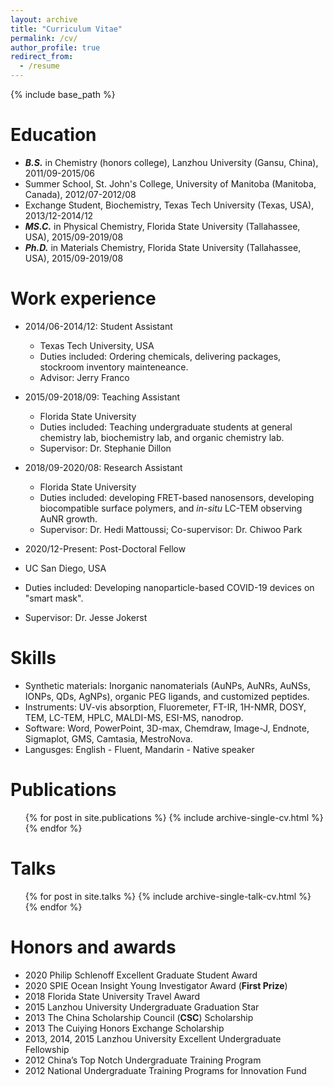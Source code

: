 ```yaml
---
layout: archive
title: "Curriculum Vitae"
permalink: /cv/
author_profile: true
redirect_from:
  - /resume
---
```


{% include base_path %}

Education
======
* ***B.S.*** in Chemistry (honors college), Lanzhou University (Gansu, China), 2011/09-2015/06
* Summer School, St. John's College, University of Manitoba (Manitoba, Canada), 2012/07-2012/08 
* Exchange Student, Biochemistry, Texas Tech University (Texas, USA), 2013/12-2014/12
* ***MS.C.*** in Physical Chemistry, Florida State University (Tallahassee, USA), 2015/09-2019/08
* ***Ph.D.*** in Materials Chemistry, Florida State University (Tallahassee, USA), 2015/09-2019/08

Work experience
======
* 2014/06-2014/12: Student Assistant
  * Texas Tech University, USA
  * Duties included: Ordering chemicals, delivering packages, stockroom inventory mainteneance.
  * Advisor: Jerry Franco

* 2015/09-2018/09: Teaching Assistant
  * Florida State University
  * Duties included: Teaching undergraduate students at general chemistry lab, biochemistry lab, and organic chemistry lab.
  * Supervisor: Dr. Stephanie Dillon

* 2018/09-2020/08: Research Assistant
  * Florida State University
  * Duties included: developing FRET-based nanosensors, developing biocompatible surface polymers, and *in-situ* LC-TEM observing AuNR growth.
  * Supervisor: Dr. Hedi Mattoussi; Co-supervisor: Dr. Chiwoo Park
  
 * 2020/12-Present: Post-Doctoral Fellow
  * UC San Diego, USA
  * Duties included: Developing nanoparticle-based COVID-19 devices on "smart mask".
  * Supervisor: Dr. Jesse Jokerst
  
Skills
======
* Synthetic materials: Inorganic nanomaterials (AuNPs, AuNRs, AuNSs, IONPs, QDs, AgNPs), organic PEG ligands, and customized peptides.
* Instruments: UV-vis absorption, Fluoremeter, FT-IR, 1H-NMR, DOSY, TEM, LC-TEM, HPLC, MALDI-MS, ESI-MS, nanodrop.
* Software: Word, PowerPoint, 3D-max, Chemdraw, Image-J, Endnote, Sigmaplot, GMS, Camtasia, MestroNova.
* Langusges: English - Fluent, Mandarin - Native speaker

Publications
======
  <ul>{% for post in site.publications %}
    {% include archive-single-cv.html %}
  {% endfor %}</ul>
  
Talks
======
  <ul>{% for post in site.talks %}
    {% include archive-single-talk-cv.html %}
  {% endfor %}</ul>
  

# Honors and awards
* 2020   Philip Schlenoff Excellent Graduate Student Award
* 2020   SPIE Ocean Insight Young Investigator Award (**First Prize**)
* 2018   Florida State University Travel Award
* 2015   Lanzhou University Undergraduate Graduation Star
* 2013   The China Scholarship Council (**CSC**) Scholarship
* 2013   The Cuiying Honors Exchange Scholarship
* 2013, 2014, 2015   Lanzhou University Excellent Undergraduate Fellowship
* 2012   China’s Top Notch Undergraduate Training Program
* 2012   National Undergraduate Training Programs for Innovation Fund
